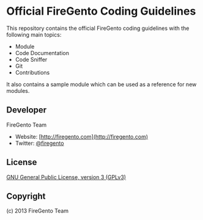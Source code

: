 Official FireGento Coding Guidelines
====================================

This repository contains the official FireGento coding guidelines with the following main topics:

* Module
* Code Documentation
* Code Sniffer
* Git
* Contributions

It also contains a sample module which can be used as a reference for new modules.


Developer
---------
FireGento Team
* Website: [http://firegento.com](http://firegento.com)
* Twitter: [@firegento](https://twitter.com/firegento)

License
-------
[GNU General Public License, version 3 (GPLv3)](http://opensource.org/licenses/gpl-3.0)

Copyright
---------
(c) 2013 FireGento Team
